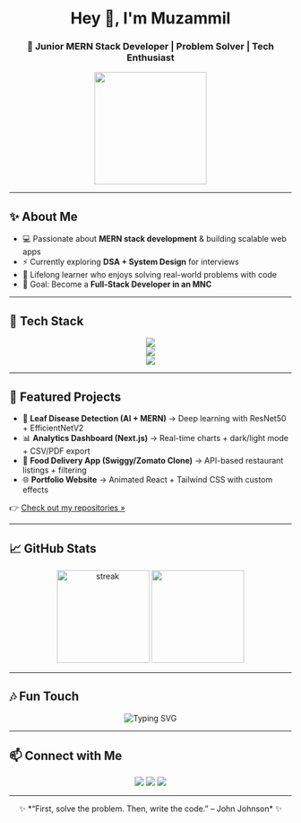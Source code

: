 <!-- Profile Header -->
<h1 align="center">Hey 👋, I'm Muzammil</h1>
<h3 align="center">🚀 Junior MERN Stack Developer | Problem Solver | Tech Enthusiast</h3>

<p align="center">
  <img src="https://media.giphy.com/media/WUlplcMpOCEmTGBtBW/giphy.gif" width="200"/>
</p>

---

## ✨ About Me
- 💻 Passionate about **MERN stack development** & building scalable web apps  
- ⚡ Currently exploring **DSA + System Design** for interviews  
- 🌱 Lifelong learner who enjoys solving real-world problems with code  
- 🎯 Goal: Become a **Full-Stack Developer in an MNC**  

---

## 🚀 Tech Stack
<p align="center">
  <!-- Frontend -->
  <img src="https://skillicons.dev/icons?i=react,js,html,css,tailwind,bootstrap" /><br/>
  <!-- Backend & DB -->
  <img src="https://skillicons.dev/icons?i=nodejs,express,mongodb,mysql" /><br/>
  <!-- Tools -->
  <img src="https://skillicons.dev/icons?i=git,github,vscode,postman" />
</p>

---

## 🌟 Featured Projects
- 🍃 **Leaf Disease Detection (AI + MERN)** → Deep learning with ResNet50 + EfficientNetV2  
- 📊 **Analytics Dashboard (Next.js)** → Real-time charts + dark/light mode + CSV/PDF export  
- 🍔 **Food Delivery App (Swiggy/Zomato Clone)** → API-based restaurant listings + filtering  
- 🌐 **Portfolio Website** → Animated React + Tailwind CSS with custom effects  

👉 [Check out my repositories »](https://github.com/your-username?tab=repositories)

---

## 📈 GitHub Stats
<p align="center">
  <img src="https://github-readme-streak-stats.herokuapp.com/?user=your-username&theme=tokyonight" alt="streak" height="165"/>
  <img src="https://github-readme-stats.vercel.app/api?username=your-username&show_icons=true&theme=tokyonight" height="165"/>
</p>

---

## 🎶 Fun Touch
<p align="center">
  <img src="https://readme-typing-svg.demolab.com?font=Fira+Code&size=22&pause=1000&color=38C2FF&center=true&vCenter=true&width=500&lines=Full+Stack+Developer+💻;MERN+Stack+Enthusiast+🚀;Open+Source+Contributor+🌍;Always+Learning+New+Things+📚" alt="Typing SVG" />
</p>

---

## 📫 Connect with Me
<p align="center">
  <a href="https://www.linkedin.com/in/your-linkedin/"><img src="https://img.shields.io/badge/-LinkedIn-0A66C2?style=for-the-badge&logo=linkedin&logoColor=white"/></a>
  <a href="mailto:your.email@example.com"><img src="https://img.shields.io/badge/-Gmail-D14836?style=for-the-badge&logo=gmail&logoColor=white"/></a>
  <a href="https://your-portfolio.com"><img src="https://img.shields.io/badge/-Portfolio-000000?style=for-the-badge&logo=vercel&logoColor=white"/></a>
</p>

---

<p align="center">✨ *“First, solve the problem. Then, write the code.” – John Johnson* ✨</p>
